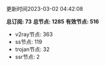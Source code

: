 更新时间2023-03-02 04:42:08

**总订阅: 73**
**总节点: 1285**
**有效节点: 516**
- v2ray节点: 363
- ss节点: 119
- trojan节点: 32
- ssr节点: 2
